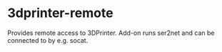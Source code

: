 # 3dprinter-remote

Provides remote access to 3DPrinter. Add-on runs ser2net and can be connected to by e.g. socat.
